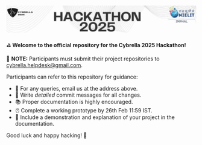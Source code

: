 <img title="Banner" alt="Alt text" src="./img/hackathonBanner.png">

</br>

⛳ **Welcome to the official repository for the Cybrella 2025 Hackathon!**

📢 **NOTE:** Participants must submit their project repositories to cybrella.helpdesk@gmail.com.

Participants can refer to this repository for guidance:
- 📧 For any queries, email us at the address above.
- 📝 Write *detailed* commit messages for all changes.
- 📚 Proper documentation is highly encouraged.
- ⏰ Complete a working prototype by 26th Feb 11:59 IST.
- 🎥 Include a demonstration and explanation of your project in the documentation.

Good luck and happy hacking! 🚀
